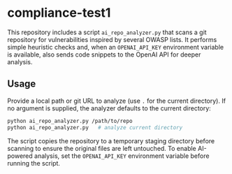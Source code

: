 # compliance-test1

This repository includes a script `ai_repo_analyzer.py` that scans a git
repository for vulnerabilities inspired by several OWASP lists. It performs
simple heuristic checks and, when an `OPENAI_API_KEY` environment variable is
available, also sends code snippets to the OpenAI API for deeper analysis.

## Usage

Provide a local path or git URL to analyze (use `.` for the current directory). If no argument is supplied, the analyzer defaults to the current directory:

```bash
python ai_repo_analyzer.py /path/to/repo
python ai_repo_analyzer.py   # analyze current directory
```

The script copies the repository to a temporary staging directory before
scanning to ensure the original files are left untouched. To enable AI-powered
analysis, set the `OPENAI_API_KEY` environment variable before running the
script.
